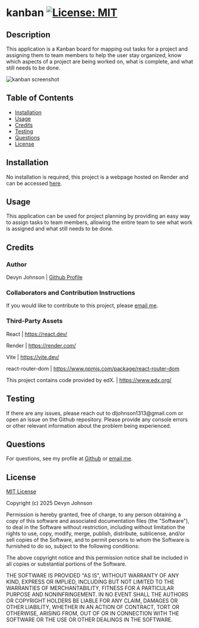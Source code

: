 # kanban [![License: MIT](https://img.shields.io/badge/License-MIT-yellow.svg)](https://opensource.org/licenses/MIT)
            
## Description
<p>This application is a Kanban board for mapping out tasks for a project and assigning them to team members to help the user stay organized, know which aspects of a project are being worked on, what is complete, and what still needs to be done.</p>

![kanban screenshot]()
            
## Table of Contents
- [Installation](#installation)
- [Usage](#usage)
- [Credits](#credits)
- [Testing](#testing)
- [Questions](#questions)
- [License](#license)
            
## Installation
<p>No installation is required, this project is a webpage hosted on Render and can be accessed <a href="https://kanban-vf9m.onrender.com/">here</a>.</p>
            
## Usage
<p>This application can be used for project planning by providing an easy way to assign tasks to team members, allowing the entire team to see what work is assigned and what still needs to be done.</p>
            
## Credits

### Author
<p>Devyn Johnson | <a href="https://github.com/DevynJohnson">Github Profile</a></p>
        
### Collaborators and Contribution Instructions

<p>If you would like to contribute to this project, please <a href="mailto:dljohnson1313@gmail.com">email me</a>.</p>
            
### Third-Party Assets
<p>React | <a href="https://react.dev/">https://react.dev/</a></p><p>Render | <a href="https://render.com/">https://render.com/</a></p><p>Vite | <a href="https://vite.dev/">https://vite.dev/</a></p><p>react-router-dom | <a href="https://www.npmjs.com/package/react-router-dom">https://www.npmjs.com/package/react-router-dom</a></p><p>This project contains code provided by edX. | <a href="https://www.edx.org/">https://www.edx.org/</a></p>

## Testing
<p>If there are any issues, please reach out to dljohnson1313@gmail.com or open an issue on the Github repository. Please provide any console errors or other relevant information about the problem being experienced.</p>

## Questions
<p>For questions, see my profile at <a href="https://github.com/DevynJohnson">Github</a> or <a href="mailto:dljohnson1313@gmail.com">email me</a>.</p>
            
## License
<a href="https://opensource.org/licenses/MIT">MIT License</a>

Copyright (c) 2025 Devyn Johnson

Permission is hereby granted, free of charge, to any person obtaining a copy of this software and associated documentation files (the "Software"), to deal in the Software without restriction, including without limitation the rights to use, copy, modify, merge, publish, distribute, sublicense, and/or sell copies of the Software, and to permit persons to whom the Software is furnished to do so, subject to the following conditions:

The above copyright notice and this permission notice shall be included in all copies or substantial portions of the Software.

THE SOFTWARE IS PROVIDED "AS IS", WITHOUT WARRANTY OF ANY KIND, EXPRESS OR IMPLIED, INCLUDING BUT NOT LIMITED TO THE WARRANTIES OF MERCHANTABILITY, FITNESS FOR A PARTICULAR PURPOSE AND NONINFRINGEMENT. IN NO EVENT SHALL THE AUTHORS OR COPYRIGHT HOLDERS BE LIABLE FOR ANY CLAIM, DAMAGES OR OTHER LIABILITY, WHETHER IN AN ACTION OF CONTRACT, TORT OR OTHERWISE, ARISING FROM, OUT OF OR IN CONNECTION WITH THE SOFTWARE OR THE USE OR OTHER DEALINGS IN THE SOFTWARE.
